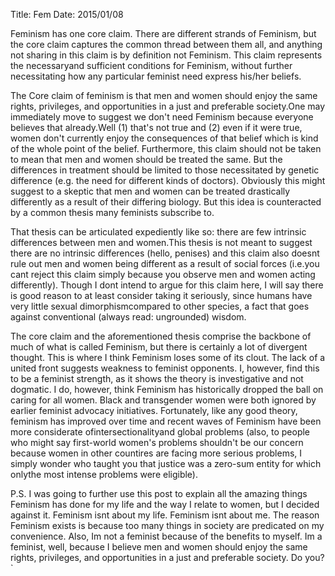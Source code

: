 Title: Fem
Date: 2015/01/08

Feminism has one core claim. There are different strands of Feminism, but the core claim captures the common thread between them all, and anything not sharing in this claim is by definition not Feminism. This claim represents the necessaryand sufficient conditions for Feminism, without further necessitating how any particular feminist need express his/her beliefs. 

The Core claim of feminism is that men and women should enjoy the same rights, privileges, and opportunities in a just and preferable society.One may immediately move to suggest we don't need Feminism because everyone believes that already.Well (1) that's not true and (2) even if it were true, women don't currently enjoy the consequences of that belief which is kind of the whole point of the belief. Furthermore, this claim should not be taken to mean that men and women should be treated the same. But the differences in treatment should be limited to those necessitated by genetic difference (e.g. the need for different kinds of doctors). Obviously this might suggest to a skeptic that men and women can be treated drastically differently as a result of their differing biology. But this idea is counteracted by a common thesis many feminists subscribe to.

That thesis can be articulated expediently like so: there are few intrinsic differences between men and women.This thesis is not meant to suggest there are no intrinsic differences (hello, penises) and this claim also doesnt rule out men and women being different as a result of social forces (i.e.you cant reject this claim simply because you observe men and women acting differently). Though I dont intend to argue for this claim here, I will say there is good reason to at least consider taking it seriously, since humans have very little sexual dimorphismcompared to other species, a fact that goes against conventional (always read: ungrounded) wisdom.

The core claim and the aforementioned thesis comprise the backbone of much of what is called Feminism, but there is certainly a lot of divergent thought. This is where I think Feminism loses some of its clout. The lack of a united front suggests weakness to feminist opponents. I, however, find this to be a feminist strength, as it shows the theory is investigative and not dogmatic. I do, however, think Feminism has historically dropped the ball on caring for all women. Black and transgender women were both ignored by earlier feminist advocacy initiatives. Fortunately, like any good theory, feminism has improved over time and recent waves of Feminism have been more considerate ofintersectionalityand global problems (also, to people who might say first-world women's problems shouldn't be our concern because women in other countires are facing more serious problems, I simply wonder who taught you that justice was a zero-sum entity for which onlythe most intense problems were eligible). 

P.S. I was going to further use this post to explain all the amazing things Feminism has done for my life and the way I relate to women, but I decided against it. Feminism isnt about my life. Feminism isnt about me. The reason Feminism exists is because too many things in society are predicated on my convenience. Also, Im not a feminist because of the benefits to myself. Im a feminist, well, because I believe men and women should enjoy the same rights, privileges, and opportunities in a just and preferable society. Do you?`

